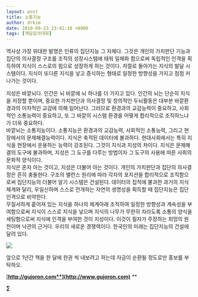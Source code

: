 ```yaml
---
layout: post
title: 소통지능
author: drkim
date: 2010-09-23 23:41:18 +0900
tags: [깨달음의대화]
---
```

역사상 가장 위대한 발명은 인류의 집단지능 그 자체다. 그것은 개인의 가치판단 기능과 집단의 의사결정 구조를 조직의 성장시스템에 태워 일체화 함으로써 독립적인 인격을 획득하여 지식이 스스로의 힘으로 성장하게 하는 것이다. 저절로 돌아가는 지식의 발달 시스템이다. 지식이 또다른 지식을 낳고 증식하는 형태로 일정한 방향성을 가지고 점점 커나가는 것이다.  

  
 지성은 바깥뇌다. 인간은 뇌 바깥에 뇌 하나를 더 가지고 있다. 인간의 뇌는 단순히 지식을 저장할 뿐이며, 중요한 가치판단과 의사결정 및 창의적인 두뇌활동은 대부분 바깥환경과의 이차적인 교감에 의해 일어난다. 그러므로 환경과의 교감능력이 중요하고, 사회적인 소통능력이 중요하고, 또 그 바깥의 시스템 환경을 어떻게 합리적으로 조직하느냐가 더욱 중요하다.    
 바깥뇌는 소통지능이다. 소통지능은 환경과의 교감능력, 사회적인 소통능력, 그리고 현장에서의 문제해결능력이다. 지식은 축적된 데이터에 불과하다. 현대사회에서는 특히 지식을 현장에서 운용하는 능력이 강조된다. 그것이 지식과 지성의 차이다. 지식은 문제해결의 도구에 불과하며, 지성은 그 도구를 다루는 방법이자 그 도구의 사용에 따른 사회의 문화적 양식이다.    
 지식은 혼자 아는 것이고, 지성은 더불어 아는 것이다. 개인의 가치판단과 집단의 의사결정은 흔히 충돌한다. 구조의 밸런스 원리에 따라 각자의 포지션을 합리적으로 조직함으로써 집단지능의 더불어 알기 시스템은 건설된다. 데이터의 집적에 불과한 과거의 지식체계와 달리, 우일신하며 스스로 전개하는 자연의 생명성을 획득할 때 집단지능은 집단인격으로 비약한다.   
 무질서하게 흩어져 있는 지식을 하나의 체계아래 조직하여 일정한 방향성과 계속성을 부여함으로써 지식이 스스로 지식을 낳으며 지식의 나무가 무한히 자라도록 소통의 양식을 세팅함으로써 지식에 인격을 부여한 것이 지성이다. 이것이 필자가 주장하는 희망의 원천이며 낙관의 근거다. 우리의 새로운 경쟁력이다. 한국인의 미래는 집단지능의 건설에 달려 있다.   



![](http://gujoron.com/xe//files/attach/images/198/342/115/banner_gujo_big.gif)

앞으로 1년간 책을 한 달에 한권 씩 내보려고 하는데 자금이 순환될 정도로만 홍보를 부탁하오.



[**http://gujoron.com**](http://www.gujoron.com)** 
**

**∑**